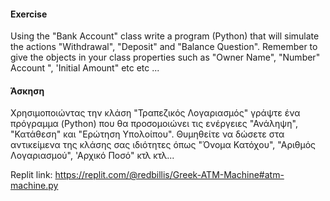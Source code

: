 <h4>Exercise</h4>
<p>Using the "Bank Account" class write a program (Python) that will simulate
the actions "Withdrawal", "Deposit" and "Balance Question".
Remember to give the objects in your class properties such as "Owner Name", "Number"
Account ", 'Initial Amount" etc etc ...</p>

<h4>Άσκηση</h4>
<p>Χρησιμοποιώντας την κλάση "Τραπεζικός Λογαριασμός" γράψτε ένα πρόγραμμα (Python) που θα προσομοιώνει
τις ενέργειες "Ανάληψη", "Κατάθεση" και "Ερώτηση Υπολοίπου".
Θυμηθείτε να δώσετε στα αντικείμενα της κλάσης σας ιδιότητες όπως "Όνομα Κατόχου", "Αριθμός
Λογαριασμού", 'Αρχικό Ποσό" κτλ κτλ...</p>

Replit link: https://replit.com/@redbillis/Greek-ATM-Machine#atm-machine.py
